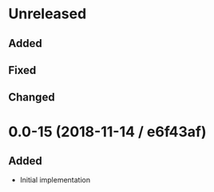 # Unreleased

## Added

## Fixed

## Changed

# 0.0-15 (2018-11-14 / e6f43af)

## Added

- Initial implementation
